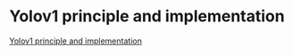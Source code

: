 # Yolov1 principle and implementation
[Yolov1 principle and implementation](https://aiwithcloud.com/2022/09/19/yolov1_principle_and_implementation/)